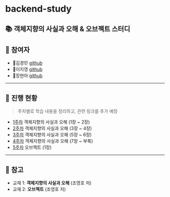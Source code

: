 # backend-study

## 📚 객체지향의 사실과 오해 &amp; 오브젝트 스터디

## 👥 참여자

- 🍞김경민 [github](https://github.com/gyungmean)
- 🧁이지영 [github](https://github.com/lakedata)
- 🥗장현아 [github](https://github.com/hyeonahhh)

---

## 📅 진행 현황

> 주차별로 학습 내용을 정리하고, 관련 링크를 추가 예정

- [1주차](https://github.com/gyungmean/backend-study/tree/main/%EA%B0%9D%EC%B2%B4%EC%A7%80%ED%96%A5%EC%9D%98%20%EC%82%AC%EC%8B%A4%EA%B3%BC%20%EC%98%A4%ED%95%B4/week01) 객체지향의 사실과 오해 (1장 ~ 2장)
- [2주차](https://github.com/gyungmean/backend-study/tree/bbebe1559fd15a1f03a49417c41b17ff45d2c1fb/%EA%B0%9D%EC%B2%B4%EC%A7%80%ED%96%A5%EC%9D%98%20%EC%82%AC%EC%8B%A4%EA%B3%BC%20%EC%98%A4%ED%95%B4/week02) 객체지향의 사실과 오해 (3장 ~ 4장)
- [3주차](https://github.com/gyungmean/backend-study/tree/main/%EA%B0%9D%EC%B2%B4%EC%A7%80%ED%96%A5%EC%9D%98%20%EC%82%AC%EC%8B%A4%EA%B3%BC%20%EC%98%A4%ED%95%B4/week03) 객체지향의 사실과 오해 (5장 ~ 6장)
- [4주차](https://github.com/gyungmean/backend-study/tree/main/%EA%B0%9D%EC%B2%B4%EC%A7%80%ED%96%A5%EC%9D%98%20%EC%82%AC%EC%8B%A4%EA%B3%BC%20%EC%98%A4%ED%95%B4/weak04) 객체지향의 사실과 오해 (7장 ~ 부록)
- [5주차](https://github.com/gyungmean/backend-study/tree/main/%EC%98%A4%EB%B8%8C%EC%A0%9D%ED%8A%B8/week05) 오브젝트 (1장)


---

## 📝 참고

- 교재 1: **객체지향의 사실과 오해** (조영호 저)
- 교재 2: **오브젝트** (조영호 저)

